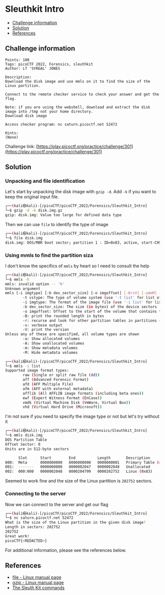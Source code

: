 # Sleuthkit Intro

- [Challenge information](#challenge-information)
- [Solution](#solution)
- [References](#references)

## Challenge information
```
Points: 100
Tags: picoCTF 2022, Forensics, sleuthkit
Author: LT 'SYREAL' JONES

Description:
Download the disk image and use mmls on it to find the size of the Linux partition. 

Connect to the remote checker service to check your answer and get the flag.

Note: if you are using the webshell, download and extract the disk image into /tmp not your home directory.
Download disk image

Access checker program: nc saturn.picoctf.net 52472

Hints:
(None)
```
Challenge link: [https://play.picoctf.org/practice/challenge/301](https://play.picoctf.org/practice/challenge/301)

## Solution

### Unpacking and file identification

Let's start by unpacking the disk image with `gzip -d`. Add `-k` if you want to keep the original input file.
```bash
┌──(kali㉿kali)-[/picoCTF/picoCTF_2022/Forensics/Sleuthkit_Intro]
└─$ gzip -d -k disk.img.gz
gzip: disk.img: Value too large for defined data type
```

Then we can use `file` to identify the type of image
```bash
┌──(kali㉿kali)-[/picoCTF/picoCTF_2022/Forensics/Sleuthkit_Intro]
└─$ file disk.img   
disk.img: DOS/MBR boot sector; partition 1 : ID=0x83, active, start-CHS (0x0,32,33), end-CHS (0xc,190,50), startsector 2048, 202752 sectors
```

### Using mmls to find the partition siza

I don't know the specifics of `mmls` by heart so I need to consult the help
```bash
┌──(kali㉿kali)-[/picoCTF/picoCTF_2022/Forensics/Sleuthkit_Intro]
└─$ mmls -h
mmls: invalid option -- 'h'
Unknown argument
mmls [-i imgtype] [-b dev_sector_size] [-o imgoffset] [-BrvV] [-aAmM] [-t vstype] image [images]
        -t vstype: The type of volume system (use '-t list' for list of supported types)
        -i imgtype: The format of the image file (use '-i list' for list supported types)
        -b dev_sector_size: The size (in bytes) of the device sectors
        -o imgoffset: Offset to the start of the volume that contains the partition system (in sectors)
        -B: print the rounded length in bytes
        -r: recurse and look for other partition tables in partitions (DOS Only)
        -v: verbose output
        -V: print the version
Unless any of these are specified, all volume types are shown
        -a: Show allocated volumes
        -A: Show unallocated volumes
        -m: Show metadata volumes
        -M: Hide metadata volumes

┌──(kali㉿kali)-[/picoCTF/picoCTF_2022/Forensics/Sleuthkit_Intro]
└─$ mmls -i list
Supported image format types:
        raw (Single or split raw file (dd))
        aff (Advanced Forensic Format)
        afd (AFF Multiple File)
        afm (AFF with external metadata)
        afflib (All AFFLIB image formats (including beta ones))
        ewf (Expert Witness Format (EnCase))
        vmdk (Virtual Machine Disk (VmWare, Virtual Box))
        vhd (Virtual Hard Drive (Microsoft))
```

I'm not sure if you need to specify the image type or not but let's try without it
```bash
┌──(kali㉿kali)-[/picoCTF/picoCTF_2022/Forensics/Sleuthkit_Intro]
└─$ mmls disk.img
DOS Partition Table
Offset Sector: 0
Units are in 512-byte sectors

      Slot      Start        End          Length       Description
000:  Meta      0000000000   0000000000   0000000001   Primary Table (#0)
001:  -------   0000000000   0000002047   0000002048   Unallocated
002:  000:000   0000002048   0000204799   0000202752   Linux (0x83)
```

Seemed to work fine and the size of the Linux partition is `202752` sectors.

### Connecting to the server

Now we can connect to the server and get our flag
```bash
┌──(kali㉿kali)-[/picoCTF/picoCTF_2022/Forensics/Sleuthkit_Intro]
└─$ nc saturn.picoctf.net 52472
What is the size of the Linux partition in the given disk image?
Length in sectors: 202752
202752
Great work!
picoCTF{<REDACTED>}
```

For additional information, please see the references below.

## References

- [file - Linux manual page](https://man7.org/linux/man-pages/man1/file.1.html)
- [gzip - Linux manual page](https://linux.die.net/man/1/gzip)
- [The Sleuth Kit commands](https://wiki.sleuthkit.org/index.php?title=The_Sleuth_Kit_commands)

